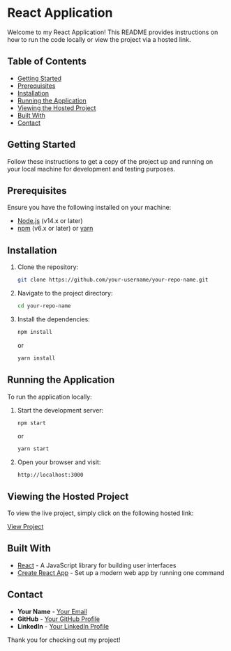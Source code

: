 # React Application

Welcome to my React Application! This README provides instructions on how to run the code locally or view the project via a hosted link.

## Table of Contents
- [Getting Started](#getting-started)
- [Prerequisites](#prerequisites)
- [Installation](#installation)
- [Running the Application](#running-the-application)
- [Viewing the Hosted Project](#viewing-the-hosted-project)
- [Built With](#built-with)
- [Contact](#contact)

## Getting Started

Follow these instructions to get a copy of the project up and running on your local machine for development and testing purposes.

## Prerequisites

Ensure you have the following installed on your machine:
- [Node.js](https://nodejs.org/) (v14.x or later)
- [npm](https://www.npmjs.com/) (v6.x or later) or [yarn](https://yarnpkg.com/)

## Installation

1. Clone the repository:
    ```bash
    git clone https://github.com/your-username/your-repo-name.git
    ```
2. Navigate to the project directory:
    ```bash
    cd your-repo-name
    ```
3. Install the dependencies:
    ```bash
    npm install
    ```
    or
    ```bash
    yarn install
    ```

## Running the Application

To run the application locally:

1. Start the development server:
    ```bash
    npm start
    ```
    or
    ```bash
    yarn start
    ```

2. Open your browser and visit:
    ```
    http://localhost:3000
    ```

## Viewing the Hosted Project

To view the live project, simply click on the following hosted link:

[View Project](https://atomweather.netlify.app/)

## Built With

- [React](https://reactjs.org/) - A JavaScript library for building user interfaces
- [Create React App](https://create-react-app.dev/) - Set up a modern web app by running one command


## Contact

- **Your Name** - [Your Email](mailto:aditya54301@gmail.com)
- **GitHub** - [Your GitHub Profile](https://github.com/Aditya01JS)
- **LinkedIn** - [Your LinkedIn Profile](https://www.linkedin.com/in/aditya-shinde-21291b1a4?utm_source=share&utm_campaign=share_via&utm_content=profile&utm_medium=android_app)

Thank you for checking out my project!
